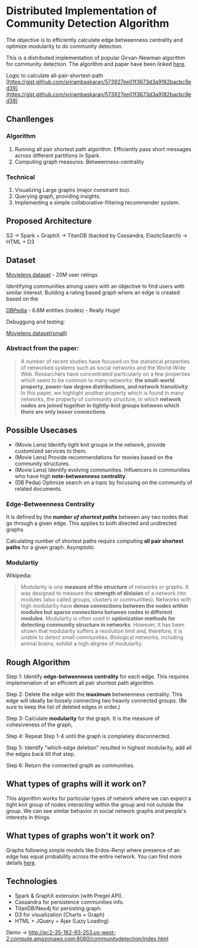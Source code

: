 # Distributed Implementation of Community Detection Algorithm

The objective is to efficiently calculate edge betweenness centrality and optimize modularity to do community detection.

This is a distributed implementation of popular Girvan-Newman algorithm for community detection. The algorithm and paper have been linked [here](https://arxiv.org/pdf/cond-mat/0112110.pdf).

Logic to calculate all-pair-shortest-path [https://gist.github.com/srirambaskaran/573927ee01f3673d3a9182bacbc9ed39](https://gist.github.com/srirambaskaran/573927ee01f3673d3a9182bacbc9ed39)


## Chanllenges
### Algorithm

1. Running all pair shortest path algorithm. Efficiently pass short messages across different partitions in Spark.
1. Computing graph measures: Betweenness-centrality

### Technical
1. Visualizing Large graphs (major constraint too).
1. Querying graph, providing insights.
1. Implementing a simple collaborative-filtering recommender system.

## Proposed Architecture

S3 -> Spark + GraphX -> TitanDB (backed by Cassandra, ElasticSearch) -> HTML + D3






## Dataset

[Movielens dataset](https://grouplens.org/datasets/movielens/20m/) - 20M user ratings

  Identifying communities among users with an objective to find users with similar interest.
  Building a rating based graph where an edge is created based on the 
  
[DBPedia](http://wiki.dbpedia.org/develop/datasets/dbpedia-version-2016-10) - 6.6M entities (nodes) - Really Huge!
 
Debuggung and testing:

[Movielens dataset(small)](https://grouplens.org/datasets/movielens/latest/)


### Abstract from the paper: 

> A number of recent studies have focused on the statistical properties of networked systems such
as social networks and the World-Wide Web. Researchers have concentrated particularly on a
few properties which seem to be common to many networks: **the small-world property, power-law
degree distributions, and network transitivity**. In this paper, we highlight another property which is
found in many networks, the property of community structure, in which **network nodes are joined
together in tightly-knit groups between which there are only looser connections**.

## Possible Usecases

- (Movie Lens) Identify tight knit groups in the network, provide customized services to them.
- (Movie Lens) Provide recommendations for movies based on the community structures.
- (Movie Lens) Identify evolving communities. Influencers in communities who have high **note-betweenness centrality**.
- (DB Pedia) Optimize search on a topic by focussing on the community of related documents.

### Edge-Betweenness Centrality

It is defined by the **_number of shortest paths_** between any two nodes that go through a given edge. This applies to both directed and undirected graphs.

Calculating number of shortest paths requirs computing **all pair shortest paths** for a given graph. Asymptotic 

### Modulartiy

Wikipedia:

> Modularity is one **measure of the structure** of networks or graphs. It was designed to measure the **strength of division** of a network into modules (also called groups, clusters or communities). Networks with high modularity have **dense connections between the nodes within modules but sparse connections between nodes in different modules**. Modularity is often used in **optimization methods for detecting community structure in networks**. However, it has been shown that modularity suffers a resolution limit and, therefore, it is unable to detect small communities. Biological networks, including animal brains, exhibit a high degree of modularity.

## Rough Algorithm

Step 1: Identify **edge-betweenness centrality** for each edge. This requires implemenation of an efficient all pair shortest path algorithm.

Step 2: Delete the edge with the **maximum** betweenness centrality. This edge will ideally be loosely connecting two heavily connected groups. (Be sure to keep the list of deleted edges in order.)

Step 3: Calculate **modularity** for the graph. It is the measure of cohesiveness of the graph, 

Step 4: Repeat Step 1-4 until the graph is completely disconnected.

Step 5: Identify "which edge deletion" resulted in highest modularity, add all the edges back till that step. 

Step 6: Return the connected graph as communities.

## What types of graphs will it work on?

This algorithm works for particular types of network where we can expect a tight knit group of nodes _interacting_ within the group and not outside the group. We can see similar behavior in social network graphs and people's interests in things.

## What types of graphs won't it work on?

Graphs following simple models like Erdos-Renyi where presence of an edge has equal probability across the entire network. You can find more details [here](https://en.wikipedia.org/wiki/Erd%C5%91s%E2%80%93R%C3%A9nyi_model).

## Technologies
- Spark & GraphX extension (with Pregel API).
- Cassandra for persistence communities info.
- TitanDB/Neo4j for persisting graph.
- D3 for visualization (Charts + Graph)
- HTML + JQuery + Ajax (Lazy Loading)


Demo -> http://ec2-35-162-93-253.us-west-2.compute.amazonaws.com:8080/communitydetection/index.html

